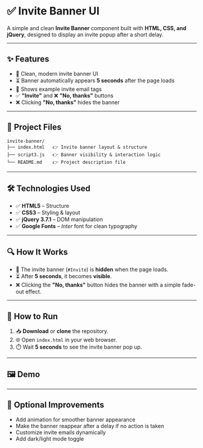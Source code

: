 
# ✅ Invite Banner UI

A simple and clean **Invite Banner** component built with **HTML, CSS, and jQuery**, designed to display an invite popup after a short delay.

---

## ✨ Features

* 🎯 Clean, modern invite banner UI
* ⏳ Banner automatically appears **5 seconds** after the page loads
* 📧 Shows example invite email tags
* ✅ **"Invite"** and ❌ **"No, thanks"** buttons
* ❌ Clicking **"No, thanks"** hides the banner

---

## 📁 Project Files

```
invite-banner/
├── index.html   👉 Invite banner layout & structure
├── script3.js   👉 Banner visibility & interaction logic
└── README.md    👉 Project description file
```

---

## 🛠️ Technologies Used

* ✅ **HTML5** – Structure
* ✅ **CSS3** – Styling & layout
* ✅ **jQuery 3.7.1** – DOM manipulation
* ✅ **Google Fonts** – *Inter* font for clean typography

---

## 🔍 How It Works

* 🔹 The invite banner (`#Invite`) is **hidden** when the page loads.
* ⏳ After **5 seconds**, it becomes **visible**.
* ❌ Clicking the **"No, thanks"** button hides the banner with a simple fade-out effect.

---

## 🚀 How to Run

1. 📥 **Download** or **clone** the repository.
2. 🌐 Open `index.html` in your web browser.
3. ⏱️ Wait **5 seconds** to see the invite banner pop up.

---

## 🖼️ Demo



---

## 🔮 Optional Improvements

* Add animation for smoother banner appearance
* Make the banner reappear after a delay if no action is taken
* Customize invite emails dynamically
* Add dark/light mode toggle
